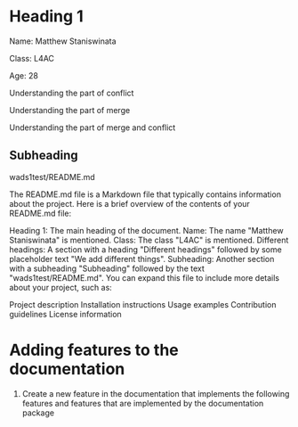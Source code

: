 # Heading 1

Name: Matthew Staniswinata

Class: L4AC

Age: 28

Understanding the part of conflict

Understanding the part of merge

Understanding the part of merge and conflict

## Subheading

wads1test/README.md

The README.md file is a Markdown file that typically contains information about the project.
 Here is a brief overview of the contents of your README.md file:

Heading 1: The main heading of the document.
Name: The name "Matthew Staniswinata" is mentioned.
Class: The class "L4AC" is mentioned.
Different headings: A section with a heading "Different headings" followed by some placeholder text "We add different things".
Subheading: Another section with a subheading "Subheading" followed by the text "wads1test/README.md".
You can expand this file to include more details about your project, such as:

Project description
Installation instructions
Usage examples
Contribution guidelines
License information




# Adding features to the documentation

1. Create a new feature in the documentation that implements the following features and features that are implemented by the documentation package

